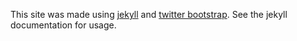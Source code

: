 This site was made using  [jekyll](http://jekyllrb.com/) and [twitter bootstrap](http://twitter.github.com/bootstrap/). See the jekyll documentation for usage.



